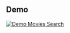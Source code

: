 ## Demo

[![Demo Movies Search](https://media.giphy.com/media/SVMv3KmvsUSrHaKg6Z/giphy.gif)](https://youtu.be/Z4d01NPoT2o)
